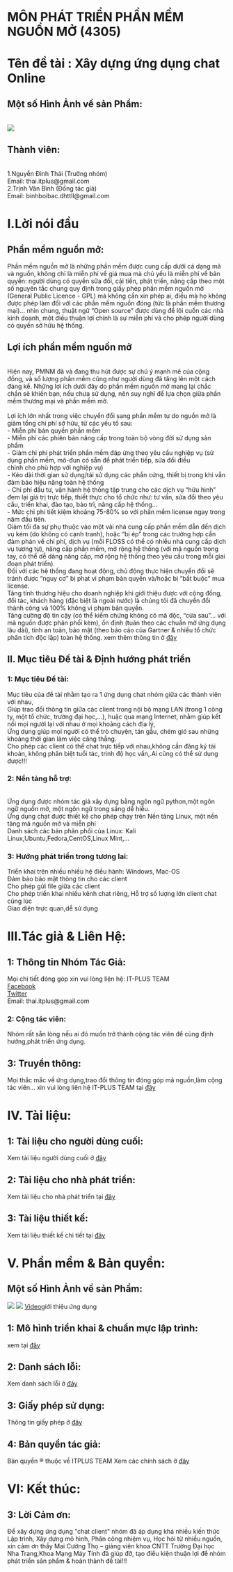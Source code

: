 <h1>MÔN PHÁT TRIỂN PHẦN MỀM NGUỒN MỞ (4305)</h1>
<h1>Tên đề tài : Xây dựng ứng dụng chat Online</h1>

<h2>Một số Hình Ảnh về sản Phẩm:</h2>
<br><img src='img/chat2.PNG'>

<h2>Thành viên:</h2>
<br> 1.Nguyễn Đình Thái (Trưởng nhóm)
<br>Email: thai.itplus@gmail.com
<br>2.Trịnh Văn Bình (Đồng tác giả)</a>
<br>Email: binhboibac.dhttll@gmail.com


<h1>I.Lời nói đầu</h1>
<h2>Phần mềm nguồn mở:</h2>

Phần mềm nguồn mở là những phần mềm được cung cấp dưới cả dạng mã và nguồn, không chỉ là miễn phí về giá mua mà chủ yếu là miễn phí về bản quyền: người dùng có quyền sửa đổi, cải tiến, phát triển, nâng cấp theo một số nguyên tắc chung quy định trong giấy phép phần mềm nguồn mở (General Public Licence - GPL) mà không cần xin phép ai, điều mà họ không được phép làm đối với các phần mềm nguồn đóng (tức là phần mềm thương mại)… nhìn chung, thuật ngữ “Open source” được dùng để lôi cuốn các nhà kinh doanh, một điều thuận lợi chính là sự miễn phí và cho phép người dùng có quyền sở hữu hệ thống.


<h2>Lợi ích phần mềm nguồn mở </h2>

<br>Hiện nay, PMNM đã và đang thu hút được sự chú ý mạnh mẽ của cộng đồng, và số lượng phần mềm cũng như người dùng đã tăng lên một cách đáng kể. Những lợi ích dưới đây do phần mềm nguồn mở mang lại chắc chắn sẽ khiến bạn, nếu chưa sử dụng, nên suy nghĩ để lựa chọn giữa phần mềm thương mại và phần mềm mở.
<br><br>Lợi ích lớn nhất trong việc chuyển đổi sang phần mềm tự do nguồn mở là giảm tổng chi phí sở hữu, từ các yếu tố sau:
<br>- Miễn phí bản quyền phần mềm
<br>- Miễn phí các phiên bản nâng cấp trong toàn bộ vòng đời sử dụng sản phẩm
<br>- Giảm chi phí phát triển phần mềm đáp ứng theo yêu cầu nghiệp vụ (sử dụng phần mềm, mô-đun có sẵn để phát triển tiếp, sửa đổi điều <br>chỉnh cho phù hợp với nghiệp vụ)
<br>- Kéo dài thời gian sử dụng/tái sử dụng các phần cứng, thiết bị trong khi vẫn đảm bảo hiệu năng toàn hệ thống
<br>- Chi phí đầu tư, vận hành hệ thống tập trung cho các dịch vụ “hữu hình” đem lại giá trị trực tiếp, thiết thực cho tổ chức như: tư vấn, sửa đổi theo yêu cầu, triển khai, đào tạo, bảo trì, nâng cấp hệ thống...
<br>- Mức chi phí tiết kiệm khoảng 75-80% so với phần mềm license ngay trong năm đầu tiên.
<br>Giảm tối đa sự phụ thuộc vào một vài nhà cung cấp phần mềm dẫn đến dịch vụ kém (do không có cạnh tranh), hoặc “bị ép” trong các trường hợp cần đàm phán về chi phí, dịch vụ (mỗi FLOSS có thể có nhiều nhà cung cấp dịch vụ tương tự), nâng cấp phần mềm, mở rộng hệ thống (với mã nguồn trong tay, có thể dễ dàng nâng cấp, mở rộng hệ thống theo yêu cầu trong mỗi giai đoạn phát triển).
<br>Đối với các hệ thống đang hoạt động, chủ động thực hiện chuyển đổi sẽ tránh được “nguy cơ” bị phạt vi phạm bản quyền và/hoặc bị “bắt buộc” mua license.
<br>Tăng tính thương hiệu cho doanh nghiệp khi giới thiệu được với cộng đồng, đối tác, khách hàng (đặc biệt là ngoài nước) là chúng tôi đã chuyển đổi thành công và 100% không vi phạm bản quyền.
<br>Tăng cường độ tin cậy (có thể kiểm chứng không có mã độc, “cửa sau”... với mã nguồn được phân phối kèm), ổn định (tuân theo các chuẩn mở ứng dụng lâu dài), tính an toàn, bảo mật (theo báo cáo của Gartner & nhiều tổ chức phân tích độc lập) toàn hệ thống.
xem thêm thông tin ở <a href="http://www.iwayvietnam.com/nguonmo/loi-ich-phan-mem-nguon-mo.html"> đây </a> 

<h2>II. Mục tiêu Đề tài & Định hướng phát triển</h2>

<h3>1: Mục tiêu Đề tài:</h3>	
Mục tiêu của đề tài nhằm tạo ra 1 ứng dụng chat nhóm giữa các thành viên với nhau, 
<br>Giúp trao đổi thông tin giữa các client trong nội bộ mạng LAN (trong 1 công ty, một tổ chức, trường đại học,...), huặc qua mạng Internet, nhằm giúp kết nối mọi người lại với nhau ở mọi khoảng cách địa lý, 
<br>Ứng dụng giúp mọi người có thể trò chuyện, tán gẫu, chém gió sau những khoảng thời gian làm việc căng thẳng.
<br>Cho phép các client có thể chat trực tiếp với nhau,không cần đăng ký tài khoản, không phân biệt tuổi tác, trình độ học vấn,.Ai cũng có thể sử dụng được!!!

<h3>2: Nền tảng hỗ trợ:</h3>
<br> Ứng dụng được nhóm tác giả xây dựng bằng ngôn ngữ python,một ngôn ngữ nguồn mở, một ngôn ngữ trong sáng dể hiểu.
<br> Ứng dụng chat được thiết kế cho phép chạy trên Nền tảng Linux, một nền tảng mã nguồn mở và miễn phí
<br> Danh sách các bản phân phối của Linux: Kali Linux,Ubuntu,Fedora,CentOS,Linux Mint,...

<h3>3: Hướng phát triển trong tương lai:</h3>
 	Triển khai trên nhiều nhiều hệ điều hành: Windows, Mac-OS
<br> 	Đảm bảo bảo mật thông tin cho các client
<br> 	Cho phép gửi file giữa các client
<br> 	Cho phép triển khai nhiều kênh chat riêng, Hỗ trợ số lượng lớn client chat cũng lúc
<br> 	Giao diện trực quan,dễ sử dụng



<h1>III.Tác giả & Liên Hệ:</h1>
<h2> 1: Thông tin Nhóm Tác Giả: </h2>
Mọi chi tiết đóng góp xin vui lòng liện hệ: IT-PLUS TEAM
<br><a href="https://www.facebook.com/itplussln/"> Facebook </a>
<br><a href="https://twitter.com/kkids1412"> Twitter </a>
<br> Email: thai.itplus@gmail.com

<h3>2: Cộng tác viên:</h3>
 Nhóm rất sẵn lòng nếu ai đó muốn trở thành cộng tác viên để cùng định hướng,phát triển ứng dụng.

<h2>3: Truyền thông: </h2>
Mọi thắc mắc về ứng dụng,trao đổi thông tin
đóng góp mã nguồn,làm cộng tác viên... xin vui lòng liên hệ IT-PLUS TEAM tại <a href="https://www.facebook.com/itplussln/">đây</a>



<h1>IV. Tài liệu:</h1>

<h2>1: Tài liệu cho người dùng cuối:</h2>
Xem tài liệu người dùng cuối ở <a href="https://drive.google.com/file/d/0BxCvIBgbzyu7TW5QRlJ5a2x2S3c/view?usp=sharing">đây</a>

<h2>2: Tài liệu cho nhà phát triển: </h2>
Xem tài liệu cho nhà phát triển tại <a href="https://drive.google.com/file/d/0BzFhBdZmpSNKQ3dpQ2Z6NW5lVmc/view?usp=sharing">đây</a>

<h2>3: Tài liệu thiết kế: </h2>
Xem tài liệu thiết kế chi tiết tại <a href="https://drive.google.com/file/d/0BzFhBdZmpSNKXzRjR1pueWdlNVk/view?usp=sharing">đây</a>



<h1>V. Phần mềm & Bản quyền:</h1>

<h2>Một số Hình Ảnh về sản Phẩm:</h2>
<img src='img/chat.PNG'>
<img src='img/hdsd_client.png'>
<a href="https://www.youtube.com/watch?v=wXUi4oppHgo">Video</a>giới thiệu ứng dụng



<h2>1: Mô hình triển khai & chuẩn mực lập trình: </h2>
xem tại <a href="https://github.com/TCU1/ChatClientServer_Python/blob/master/Readme/programming.md">đây</a>

<h2>2: Danh sách lỗi: </h2>
Xem danh sách lỗi ở <a href="https://github.com/TCU1/ChatClientServer_Python/blob/master/Readme/issues.md">đây</a>

<h2>3: Giấy phép sử dụng: </h2>
Thông tin giấy phép ở <a href="https://drive.google.com/file/d/0BxCvIBgbzyu7eU9kOTlOSkdGUEE/view?usp=sharing">đây</a>

<h2>4: Bản quyền tác giả: </h2>
Bản quyền ® thuộc về ITPLUS TEAM
Xem các chính sách ở <a href="https://github.com/TCU1/ChatClientServer_Python/blob/master/Readme/copyright.md">đây</a>

<h1>VI: Kết thúc: </h1>
<h2>3: Lời Cảm ơn: </h2>
Để xây dựng ứng dụng "chat client" nhóm đã áp dụng khá nhiều kiến thức Lập trình, Xây dựng mô hình, Phân công nhiệm vụ, Học hỏi từ nhiều nguồn, xin cảm ơn thầy Mai Cường Thọ – giảng viên khoa CNTT Trường Đại học Nha Trang,Khoa Mạng Máy Tính đã giúp đỡ, tạo điều kiện thuận lợi để nhóm phát triển sản phẩm & hoàn thành đề tài!!!


